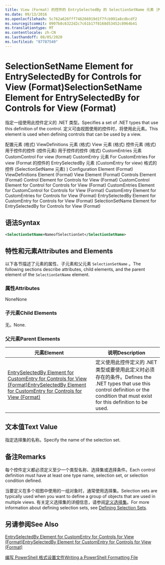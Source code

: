 ```yaml
---
title: View (Format) 的控件的 EntrySelectedBy 的 SelectionSetName 元素 |Microsoft Docs
ms.date: 09/13/2016
ms.openlocfilehash: 5c762a626fff746266919d1f7fcb991a8cdbcdf2
ms.sourcegitcommit: 0907b8c6322d2c7c61b17f8168d53452c8964b41
ms.translationtype: MT
ms.contentlocale: zh-CN
ms.lasthandoff: 08/05/2020
ms.locfileid: "87787540"
---
```

# <a name="selectionsetname-element-for-entryselectedby-for-controls-for-view-format"></a><span data-ttu-id="e240b-102">SelectionSetName Element for EntrySelectedBy for Controls for View (Format)</span><span class="sxs-lookup"><span data-stu-id="e240b-102">SelectionSetName Element for EntrySelectedBy for Controls for View (Format)</span></span>

<span data-ttu-id="e240b-103">指定一组使用此控件定义的 .NET 类型。</span><span class="sxs-lookup"><span data-stu-id="e240b-103">Specifies a set of .NET types that use this definition of the control.</span></span> <span data-ttu-id="e240b-104">定义可由视图使用的控件时，将使用此元素。</span><span class="sxs-lookup"><span data-stu-id="e240b-104">This element is used when defining controls that can be used by a view.</span></span>

<span data-ttu-id="e240b-105">配置元素 (格式) ViewDefinitions 元素 (格式) View 元素 (格式) 控件元素 (格式) 用于控件的控件 (控件元素) 用于控件的控件 (格式) CustomEntries 元素 CustomControl For view (format) CustomEntry 元素 For CustomEntries For view (Format 的控件的 EntrySelectedBy 元素 (CustomEntry for view) 格式的控件 (SelectionSetName 元素) ) </span><span class="sxs-lookup"><span data-stu-id="e240b-105">Configuration Element (Format) ViewDefinitions Element (Format) View Element (Format) Controls Element (Format) Control Element for Controls for View (Format) CustomControl Element for Control for Controls for View (Format) CustomEntries Element for CustomControl for Controls for View (Format) CustomEntry Element for CustomEntries for Controls for View (Format) EntrySelectedBy Element for CustomEntry for Controls for View (Format) SelectionSetName Element for EntrySelectedBy for Controls for View (Format)</span></span>

## <a name="syntax"></a><span data-ttu-id="e240b-106">语法</span><span class="sxs-lookup"><span data-stu-id="e240b-106">Syntax</span></span>

```xml
<SelectionSetName>NameofSelectionSet</SelectionSetName>

```

## <a name="attributes-and-elements"></a><span data-ttu-id="e240b-107">特性和元素</span><span class="sxs-lookup"><span data-stu-id="e240b-107">Attributes and Elements</span></span>

<span data-ttu-id="e240b-108">以下各节描述了元素的属性、子元素和父元素 `SelectionSetName` 。</span><span class="sxs-lookup"><span data-stu-id="e240b-108">The following sections describe attributes, child elements, and the parent element of the `SelectionSetName` element.</span></span>

### <a name="attributes"></a><span data-ttu-id="e240b-109">属性</span><span class="sxs-lookup"><span data-stu-id="e240b-109">Attributes</span></span>

<span data-ttu-id="e240b-110">None</span><span class="sxs-lookup"><span data-stu-id="e240b-110">None</span></span>

### <a name="child-elements"></a><span data-ttu-id="e240b-111">子元素</span><span class="sxs-lookup"><span data-stu-id="e240b-111">Child Elements</span></span>

<span data-ttu-id="e240b-112">无。</span><span class="sxs-lookup"><span data-stu-id="e240b-112">None.</span></span>

### <a name="parent-elements"></a><span data-ttu-id="e240b-113">父元素</span><span class="sxs-lookup"><span data-stu-id="e240b-113">Parent Elements</span></span>

|<span data-ttu-id="e240b-114">元素</span><span class="sxs-lookup"><span data-stu-id="e240b-114">Element</span></span>|<span data-ttu-id="e240b-115">说明</span><span class="sxs-lookup"><span data-stu-id="e240b-115">Description</span></span>|
|-------------|-----------------|
|[<span data-ttu-id="e240b-116">EntrySelectedBy Element for CustomEntry for Controls for View (Format)</span><span class="sxs-lookup"><span data-stu-id="e240b-116">EntrySelectedBy Element for CustomEntry for Controls for View (Format)</span></span>](./entryselectedby-element-for-customentry-for-controls-for-view-format.md)|<span data-ttu-id="e240b-117">定义使用此控件定义的 .NET 类型或要使用此定义时必须存在的条件。</span><span class="sxs-lookup"><span data-stu-id="e240b-117">Defines the .NET types that use this control definition or the condition that must exist for this definition to be used.</span></span>|

## <a name="text-value"></a><span data-ttu-id="e240b-118">文本值</span><span class="sxs-lookup"><span data-stu-id="e240b-118">Text Value</span></span>

<span data-ttu-id="e240b-119">指定选择集的名称。</span><span class="sxs-lookup"><span data-stu-id="e240b-119">Specify the name of the selection set.</span></span>

## <a name="remarks"></a><span data-ttu-id="e240b-120">备注</span><span class="sxs-lookup"><span data-stu-id="e240b-120">Remarks</span></span>

<span data-ttu-id="e240b-121">每个控件定义都必须定义至少一个类型名称、选择集或选择条件。</span><span class="sxs-lookup"><span data-stu-id="e240b-121">Each control definition must have at least one type name, selection set, or selection condition defined.</span></span>

<span data-ttu-id="e240b-122">当要定义在多个视图中使用的一组对象时，通常使用选择集。</span><span class="sxs-lookup"><span data-stu-id="e240b-122">Selection sets are typically used when you want to define a group of objects that are used in multiple views.</span></span> <span data-ttu-id="e240b-123">有关定义选择集的详细信息，请参阅[定义选择集](./defining-selection-sets.md)。</span><span class="sxs-lookup"><span data-stu-id="e240b-123">For more information about defining selection sets, see [Defining Selection Sets](./defining-selection-sets.md).</span></span>

## <a name="see-also"></a><span data-ttu-id="e240b-124">另请参阅</span><span class="sxs-lookup"><span data-stu-id="e240b-124">See Also</span></span>

[<span data-ttu-id="e240b-125">EntrySelectedBy Element for CustomEntry for Controls for View (Format)</span><span class="sxs-lookup"><span data-stu-id="e240b-125">EntrySelectedBy Element for CustomEntry for Controls for View (Format)</span></span>](./entryselectedby-element-for-customentry-for-controls-for-view-format.md)

[<span data-ttu-id="e240b-126">编写 PowerShell 格式设置文件</span><span class="sxs-lookup"><span data-stu-id="e240b-126">Writing a PowerShell Formatting File</span></span>](./writing-a-powershell-formatting-file.md)
